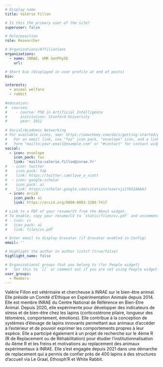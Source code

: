 ```yaml
---
# Display name
title: Valérie Fillon

# Is this the primary user of the site?
superuser: false

# Role/position
role: Researcher

# Organizations/Affiliations
organizations:
  - name: INRAE, UMR GenPhySE
    url: 

# Short bio (displayed in user profile at end of posts)
bio: 

interests:
  - animal welfare
  - rabbit
  
#education:
#  courses:
#    - course: PhD in Artificial Intelligence
#      institution: Stanford University
#      year: 2012
 
# Social/Academic Networking
# For available icons, see: https://wowchemy.com/docs/getting-started/page-builder/#icons
#   For an email link, use "fas" icon pack, "envelope" icon, and a link in the
#   form "mailto:your-email@example.com" or "#contact" for contact widget.
social:
  - icon: envelope
    icon_pack: fas
    link: 'mailto:valerie.fillon@inrae.fr'
#  - icon: twitter
#    icon_pack: fab
#    link: https://twitter.com/love_a_scott
#  - icon: google-scholar
#    icon_pack: ai
#    link: https://scholar.google.com/citations?user=jiIfA5IAAAAJ
  - icon: orcid
    icon_pack: ai
    link: https://orcid.org/0000-0003-3289-7417

# Link to a PDF of your resume/CV from the About widget.
# To enable, copy your resume/CV to `static/files/cv.pdf` and uncomment the lines below.
# - icon: cv
#   icon_pack: ai
#   link: files/cv.pdf

# Enter email to display Gravatar (if Gravatar enabled in Config)
email: ''

# Highlight the author in author lists? (true/false)
highlight_name: false

# Organizational groups that you belong to (for People widget)
#   Set this to `[]` or comment out if you are not using People widget.
user_groups:
  - Members
---
```


Valérie Fillon est vétérinaire et chercheuse à INRAE sur le bien-être animal. Elle préside un Comité d’Ethique en Expérimentation Animale depuis 2014. Elle est membre INRAE du Centre National de Référence en Bien-Etre Animal. Depuis 2020, elle expérimente pour développer des indicateurs de stress et de bien-être chez les lapins (corticostérone pilaire, longueur des télomères, comportement, émotions). Elle contribue à la conception de systèmes d’élevage de lapins innovants permettant aux animaux d’accéder à l’extérieur et de pouvoir exprimer les comportements propres à leur espèce. Elle a participé également à un projet de recherche sur le 4ème R (R de Replacement ou de Réhabilitation) pour étudier l’institutionnalisation du 4ème R et les freins et motivations au replacement des animaux expérimentaux à INRAE. Elle s’est engagée depuis 2021 dans une démarche de replacement qui a permis de confier près de 400 lapins à des structures d’accueil via Le Graal, Ethosph’R et White Rabbit.